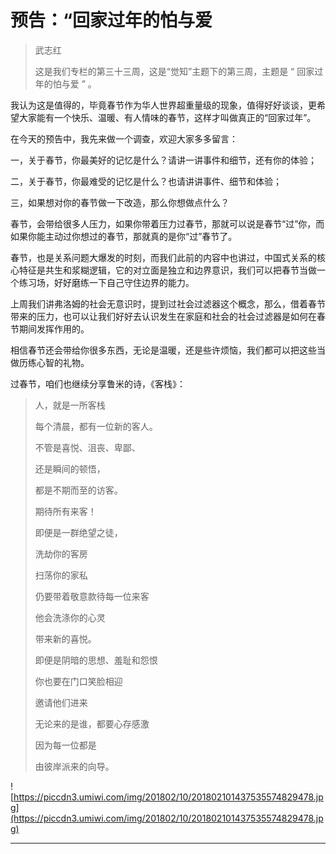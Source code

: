 # 预告：“回家过年的怕与爱

> 武志红
> 
> 这是我们专栏的第三十三周，这是“觉知”主题下的第三周，主题是 “ 回家过年的怕与爱 ” 。

我认为这是值得的，毕竟春节作为华人世界超重量级的现象，值得好好谈谈，更希望大家能有一个快乐、温暖、有人情味的春节，这样才叫做真正的“回家过年”。

在今天的预告中，我先来做一个调查，欢迎大家多多留言：

一，关于春节，你最美好的记忆是什么？请讲一讲事件和细节，还有你的体验；

二，关于春节，你最难受的记忆是什么？也请讲讲事件、细节和体验；

三，如果想对你的春节做一下改造，那么你想做点什么？

春节，会带给很多人压力，如果你带着压力过春节，那就可以说是春节“过”你，而如果你能主动过你想过的春节，那就真的是你“过”春节了。

春节，也是关系问题大爆发的时刻，而我们此前的内容中也讲过，中国式关系的核心特征是共生和浆糊逻辑，它的对立面是独立和边界意识，我们可以把春节当做一个练习场，好好磨练一下自己守住边界的能力。

上周我们讲弗洛姆的社会无意识时，提到过社会过滤器这个概念，那么，借着春节带来的压力，也可以让我们好好去认识发生在家庭和社会的社会过滤器是如何在春节期间发挥作用的。

相信春节还会带给你很多东西，无论是温暖，还是些许烦恼，我们都可以把这些当做历练心智的礼物。

过春节，咱们也继续分享鲁米的诗，《客栈》：

> 人，就是一所客栈
> 
> 每个清晨，都有一位新的客人。
> 
> 不管是喜悦、沮丧、卑鄙、
> 
> 还是瞬间的顿悟，
> 
> 都是不期而至的访客。
> 
> 期待所有来客！
> 
> 即便是一群绝望之徒，
> 
> 洗劫你的客房
> 
> 扫荡你的家私
> 
> 仍要带着敬意款待每一位来客
> 
> 他会洗涤你的心灵
> 
> 带来新的喜悦。
> 
> 即便是阴暗的思想、羞耻和怨恨
> 
> 你也要在门口笑脸相迎
> 
> 邀请他们进来
> 
> 无论来的是谁，都要心存感激
> 
> 因为每一位都是
> 
> 由彼岸派来的向导。

![https://piccdn3.umiwi.com/img/201802/10/201802101437535574829478.jpg](https://piccdn3.umiwi.com/img/201802/10/201802101437535574829478.jpg)

---

